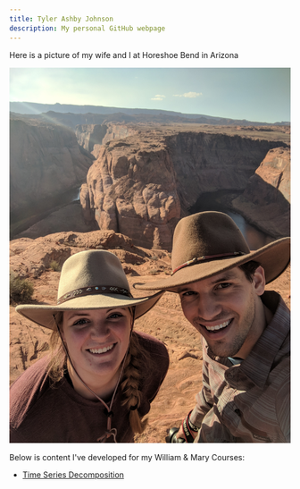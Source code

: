 ```yaml
---
title: Tyler Ashby Johnson
description: My personal GitHub webpage
---
```

Here is a picture of my wife and I at Horeshoe Bend in Arizona

![My_Picture](/pics/taj.jpg)




Below is content I've developed for my William & Mary Courses:

- [Time Series Decomposition](/timeseries/index.md)
